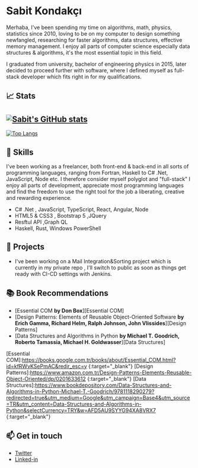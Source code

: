 # Sabit Kondakçı

Merhaba, I've been spending my time on algorithms, math, physics, statistics since 2010, loving to be on my computer to design something newfangled, researching for faster algorithms, data structures, effective memory management. I enjoy all parts of computer science especially data structures & algorithms, it's the most essential topic in this field.

I graduated from university, bachelor of engineering physics in 2015, later decided to proceed further with software, where I defined myself as full-stack developer which fits right in for my qualifications.

## 📈 Stats

[![Sabit's GitHub stats](https://github-readme-stats.vercel.app/api?username=SabitKondakci&show_icons=true&theme=dark)](https://github.com/SabitKondakci/readme-stats)
---
[![Top Langs](https://github-readme-stats.vercel.app/api/top-langs/?username=SabitKondakci&show_icons=true&theme=dark&layout=compact)](https://github.com/SabitKondakci/readme-stats)

## 🌱 Skills

I've been working as a freelancer, both front-end & back-end in all sorts of programming languages, ranging from Fortran, Haskell to C# .Net, JavaScript, Node etc. I therefore consider myself polyglot and "full-stack" I enjoy all parts of development, appreciate most programming languages and find the freedom to use
the right tool for the job a liberating, creative and rewarding experience.

* C# .Net , JavaScript, TypeScript, React, Angular, Node
* HTML5 & CSS3 , Bootstrap 5 ,JQuery
* Resftul API ,Graph QL
* Haskell, Rust, Windows PowerShell

## 🔭 Projects

* I've been working on a Mail Integration&Sorting project which is currently in my private repo , I'll switch to public as soon as things get ready with CI-CD settings with Jenkins.

## 📚 Book Recommendations
* [Essential COM **by Don Box**][Essential COM]
* [Design Patterns: Elements of Reusable Object-Oriented Software **by Erich Gamma, Richard Helm, Ralph Johnson, John Vlissides**][Design Patterns]
* [Data Structures and Algorithms in Python **by Michael T. Goodrich, Roberto Tamassia, Michael H. Goldwasser**][Data Structures]

[Essential COM]:https://books.google.com.tr/books/about/Essential_COM.html?id=kfRWvKSePmAC&redir_esc=y {:target="_blank"}
[Design Patterns]:https://www.amazon.com.tr/Design-Patterns-Elements-Reusable-Object-Oriented/dp/0201633612 {:target="_blank"}
[Data Structures]:https://www.bookdepository.com/Data-Structures-and-Algorithms-in-Python-Michael-T.-Goodrich/9781118290279?redirected=true&utm_medium=Google&utm_campaign=Base4&utm_source=TR&utm_content=Data-Structures-and-Algorithms-in-Python&selectCurrency=TRY&w=AFD5AU9SYYG94XA8VRX7 {:target="_blank"}

## 📫 Get in touch

* [Twitter]
* [Linked-in]


[Twitter]: https://www.twitter.com/@SabitK
[Linked-in]: https://www.linkedin.com/in/sabit-kondak%C3%A7%C4%B1-7bb3b3b6
